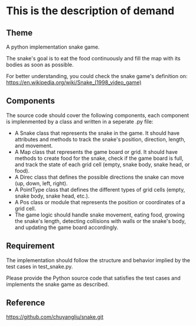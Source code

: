 # This is the description of demand

## Theme

A python implementation snake game. 

The snake's goal is to eat the food continuously and fill the map with its bodies as soon as possible.

For better understanding, you could check the snake game's definition on: https://en.wikipedia.org/wiki/Snake_(1998_video_game)

## Components

The source code should cover the following components, each component is implenmented by a class and written in a seperate .py file:

- A Snake class that represents the snake in the game. It should have attributes and methods to track the snake's position, direction, length, and movement.
- A Map class that represents the game board or grid. It should have methods to create food for the snake, check if the game board is full, and track the state of each grid cell (empty, snake body, snake head, or food).
- A Direc class that defines the possible directions the snake can move (up, down, left, right).
- A PointType class that defines the different types of grid cells (empty, snake body, snake head, etc.).
- A Pos class or module that represents the position or coordinates of a grid cell.
- The game logic should handle snake movement, eating food, growing the snake's length, detecting collisions with walls or the snake's body, and updating the game board accordingly.

## Requirement
The implementation should follow the structure and behavior implied by the test cases in test_snake.py. 

Please provide the Python source code that satisfies the test cases and implements the snake game as described.

##  Reference

https://github.com/chuyangliu/snake.git